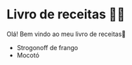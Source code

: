# Livro de receitas :man_cook:

Olá! Bem vindo ao meu livro de receitas:wave:

* Strogonoff de frango
* Mocotó